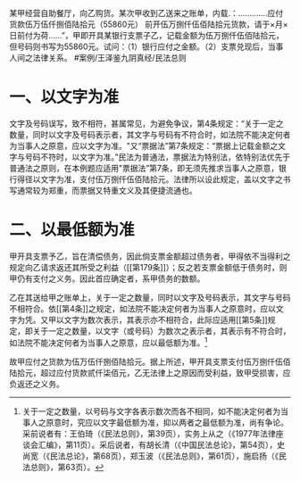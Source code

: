 某甲经营自助餐厅，向乙购货。某次甲收到乙送来之账单，内载.：…….……应付货款伍万伍仟捌佰陆拾元（55860元） 前开伍万捌仟伍佰陆拾元货款，请于×月×日前付为荷……”，甲即开具某银行支票子乙，记载金额为伍万捌仟伍佰陆拾元，但号码则书写为55860元。试问：（1）银行应付之金额。（2）支票兑现后，当事人间之法律关系。 #案例/王泽鉴九阴真经/民法总则 

# 一、以文字为准

文字及号码误写，致不相符，甚属常见，为避免争议，第4条规定：“关于一定之数量，同时以文字及号码表示者，其文字与号码有不符合时，如法院不能决定何者为当事人之原意，应以文字为准。"又“票据法”第7条规定：“票据上记载金额之文字与号码不符时，以文字为准。”民法为普通法，票据法为特别法，依特别法优先于普通法之原则，在本例题应适用"票据法”第7条，即无须先推求当事人之原意，银行得径以文字为准，支付伍万捌仟伍佰陆拾元。法律所以设此规定，盖以文字之书写通常较为郑重，而票据又特重文义及其便捷流通也。

# 二、以最低额为准

甲开具支票予乙，旨在清偿债务，因此倘支票金额超过债务者，甲得依不当得利之规定向乙请求返还其所受之利益（[[第179条]]）；反之若支票金额低于债务时，则甲仍有支付之义务。因此首应确定者，系甲债务的数额。

乙在其送给甲之账单上，关于一定之数量，同时以文字及号码表示，其文字与号码不相符合。依[[第4条]]之规定，如法院不能决定何者为当事人之原意时，应以文字为凭。又甲以文字为数次表示，其表示亦不相符合，此际应适用[[第5条]]规定，即关于一定之数量，以文字（或号码）为数次之表示者，其表示有不符合时，如法院不能决定何者为当事人之原意，应以最低额为准。[^1]

故甲应付之货款为伍万伍仟捌佰陆拾元。据上所述，甲开具支票支付伍万捌仟伍佰陆拾元，超过应付货款贰仟柒佰元，乙无法律上之原因而受利益，致甲受损害，应负返还之义务。


[^1]:关于一定之数量，以号码与文字各表示数次而各不相同，如不能决定何者为当事人之原意时，究应以文字最低额为准，抑以两者之最低额为准，尚有争论。采前说者有：王伯琦（《民法总则》，第39页），实务上从之（《1977年法律座谈会汇编》，第11页）。采后说者，有胡长清（《中国民法总论》，第54页），史尚宽（《民法总论》，第68页），郑玉波（《民法总则》，第61页），施启扬（《民法总则》，第63页）。


